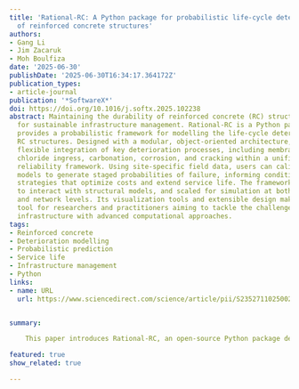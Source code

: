 ```yaml
---
title: 'Rational-RC: A Python package for probabilistic life-cycle deterioration modelling
  of reinforced concrete structures'
authors:
- Gang Li
- Jim Zacaruk
- Moh Boulfiza
date: '2025-06-30'
publishDate: '2025-06-30T16:34:17.364172Z'
publication_types:
- article-journal
publication: '*SoftwareX*'
doi: https://doi.org/10.1016/j.softx.2025.102238
abstract: Maintaining the durability of reinforced concrete (RC) structures is crucial
  for sustainable infrastructure management. Rational-RC is a Python package that
  provides a probabilistic framework for modelling the life-cycle deterioration of
  RC structures. Designed with a modular, object-oriented architecture, it enables
  flexible integration of key deterioration processes, including membrane degradation,
  chloride ingress, carbonation, corrosion, and cracking within a unified limit-state
  reliability framework. Using site-specific field data, users can calibrate deterioration
  models to generate staged probabilities of failure, informing condition-based maintenance
  strategies that optimize costs and extend service life. The framework can be extended
  to interact with structural models, and scaled for simulation at both the element
  and network levels. Its visualization tools and extensible design make it a powerful
  tool for researchers and practitioners aiming to tackle the challenges of aging
  infrastructure with advanced computational approaches.
tags:
- Reinforced concrete
- Deterioration modelling
- Probabilistic prediction
- Service life
- Infrastructure management
- Python
links:
- name: URL
  url: https://www.sciencedirect.com/science/article/pii/S2352711025002055


summary:

    This paper introduces Rational-RC, an open-source Python package designed to model the life-cycle deterioration of reinforced concrete (RC) structures using a probabilistic, modular framework. It integrates key deterioration mechanisms—such as chloride ingress, carbonation, corrosion, and membrane degradation—within a unified reliability-based approach. The tool supports calibration with site-specific field data and produces actionable predictions that support condition-based maintenance and infrastructure management.

featured: true
show_related: true

---
```

